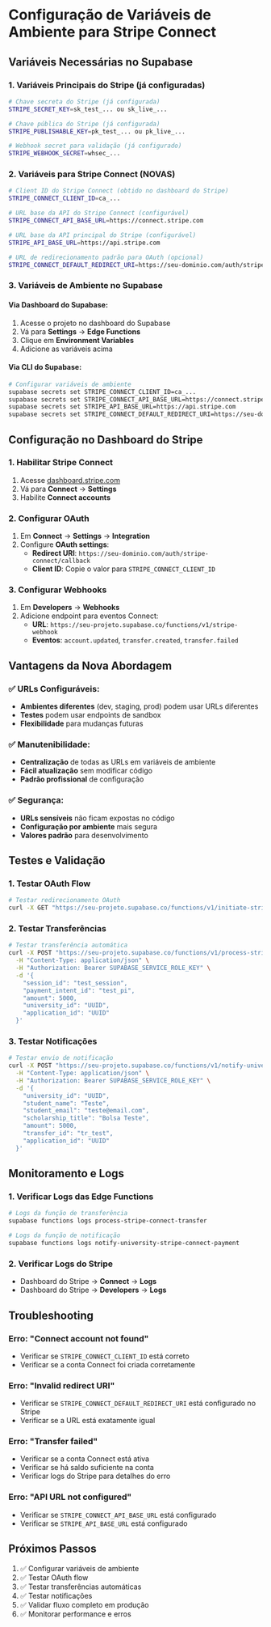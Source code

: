 # Configuração de Variáveis de Ambiente para Stripe Connect

## **Variáveis Necessárias no Supabase**

### **1. Variáveis Principais do Stripe (já configuradas)**
```bash
# Chave secreta do Stripe (já configurada)
STRIPE_SECRET_KEY=sk_test_... ou sk_live_...

# Chave pública do Stripe (já configurada)
STRIPE_PUBLISHABLE_KEY=pk_test_... ou pk_live_...

# Webhook secret para validação (já configurado)
STRIPE_WEBHOOK_SECRET=whsec_...
```

### **2. Variáveis para Stripe Connect (NOVAS)**
```bash
# Client ID do Stripe Connect (obtido no dashboard do Stripe)
STRIPE_CONNECT_CLIENT_ID=ca_...

# URL base da API do Stripe Connect (configurável)
STRIPE_CONNECT_API_BASE_URL=https://connect.stripe.com

# URL base da API principal do Stripe (configurável)
STRIPE_API_BASE_URL=https://api.stripe.com

# URL de redirecionamento padrão para OAuth (opcional)
STRIPE_CONNECT_DEFAULT_REDIRECT_URI=https://seu-dominio.com/auth/stripe-connect/callback
```

### **3. Variáveis de Ambiente no Supabase**

#### **Via Dashboard do Supabase:**
1. Acesse o projeto no dashboard do Supabase
2. Vá para **Settings** → **Edge Functions**
3. Clique em **Environment Variables**
4. Adicione as variáveis acima

#### **Via CLI do Supabase:**
```bash
# Configurar variáveis de ambiente
supabase secrets set STRIPE_CONNECT_CLIENT_ID=ca_...
supabase secrets set STRIPE_CONNECT_API_BASE_URL=https://connect.stripe.com
supabase secrets set STRIPE_API_BASE_URL=https://api.stripe.com
supabase secrets set STRIPE_CONNECT_DEFAULT_REDIRECT_URI=https://seu-dominio.com/auth/stripe-connect/callback
```

## **Configuração no Dashboard do Stripe**

### **1. Habilitar Stripe Connect**
1. Acesse [dashboard.stripe.com](https://dashboard.stripe.com)
2. Vá para **Connect** → **Settings**
3. Habilite **Connect accounts**

### **2. Configurar OAuth**
1. Em **Connect** → **Settings** → **Integration**
2. Configure **OAuth settings**:
   - **Redirect URI**: `https://seu-dominio.com/auth/stripe-connect/callback`
   - **Client ID**: Copie o valor para `STRIPE_CONNECT_CLIENT_ID`

### **3. Configurar Webhooks**
1. Em **Developers** → **Webhooks**
2. Adicione endpoint para eventos Connect:
   - **URL**: `https://seu-projeto.supabase.co/functions/v1/stripe-webhook`
   - **Eventos**: `account.updated`, `transfer.created`, `transfer.failed`

## **Vantagens da Nova Abordagem**

### **✅ URLs Configuráveis:**
- **Ambientes diferentes** (dev, staging, prod) podem usar URLs diferentes
- **Testes** podem usar endpoints de sandbox
- **Flexibilidade** para mudanças futuras

### **✅ Manutenibilidade:**
- **Centralização** de todas as URLs em variáveis de ambiente
- **Fácil atualização** sem modificar código
- **Padrão profissional** de configuração

### **✅ Segurança:**
- **URLs sensíveis** não ficam expostas no código
- **Configuração por ambiente** mais segura
- **Valores padrão** para desenvolvimento

## **Testes e Validação**

### **1. Testar OAuth Flow**
```bash
# Testar redirecionamento OAuth
curl -X GET "https://seu-projeto.supabase.co/functions/v1/initiate-stripe-connect?university_id=UUID"
```

### **2. Testar Transferências**
```bash
# Testar transferência automática
curl -X POST "https://seu-projeto.supabase.co/functions/v1/process-stripe-connect-transfer" \
  -H "Content-Type: application/json" \
  -H "Authorization: Bearer SUPABASE_SERVICE_ROLE_KEY" \
  -d '{
    "session_id": "test_session",
    "payment_intent_id": "test_pi",
    "amount": 5000,
    "university_id": "UUID",
    "application_id": "UUID"
  }'
```

### **3. Testar Notificações**
```bash
# Testar envio de notificação
curl -X POST "https://seu-projeto.supabase.co/functions/v1/notify-university-stripe-connect-payment" \
  -H "Content-Type: application/json" \
  -H "Authorization: Bearer SUPABASE_SERVICE_ROLE_KEY" \
  -d '{
    "university_id": "UUID",
    "student_name": "Teste",
    "student_email": "teste@email.com",
    "scholarship_title": "Bolsa Teste",
    "amount": 5000,
    "transfer_id": "tr_test",
    "application_id": "UUID"
  }'
```

## **Monitoramento e Logs**

### **1. Verificar Logs das Edge Functions**
```bash
# Logs da função de transferência
supabase functions logs process-stripe-connect-transfer

# Logs da função de notificação
supabase functions logs notify-university-stripe-connect-payment
```

### **2. Verificar Logs do Stripe**
- Dashboard do Stripe → **Connect** → **Logs**
- Dashboard do Stripe → **Developers** → **Logs**

## **Troubleshooting**

### **Erro: "Connect account not found"**
- Verificar se `STRIPE_CONNECT_CLIENT_ID` está correto
- Verificar se a conta Connect foi criada corretamente

### **Erro: "Invalid redirect URI"**
- Verificar se `STRIPE_CONNECT_DEFAULT_REDIRECT_URI` está configurado no Stripe
- Verificar se a URL está exatamente igual

### **Erro: "Transfer failed"**
- Verificar se a conta Connect está ativa
- Verificar se há saldo suficiente na conta
- Verificar logs do Stripe para detalhes do erro

### **Erro: "API URL not configured"**
- Verificar se `STRIPE_CONNECT_API_BASE_URL` está configurado
- Verificar se `STRIPE_API_BASE_URL` está configurado

## **Próximos Passos**

1. ✅ Configurar variáveis de ambiente
2. ✅ Testar OAuth flow
3. ✅ Testar transferências automáticas
4. ✅ Testar notificações
5. ✅ Validar fluxo completo em produção
6. ✅ Monitorar performance e erros
